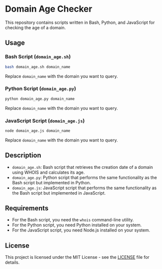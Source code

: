 # Domain Age Checker

This repository contains scripts written in Bash, Python, and JavaScript for checking the age of a domain.

## Usage

### Bash Script (`domain_age.sh`)

```bash
bash domain_age.sh domain_name
```

Replace `domain_name` with the domain you want to query.

### Python Script (`domain_age.py`)

```bash
python domain_age.py domain_name
```

Replace `domain_name` with the domain you want to query.

### JavaScript Script (`domain_age.js`)

```bash
node domain_age.js domain_name
```

Replace `domain_name` with the domain you want to query.

## Description

- `domain_age.sh`: Bash script that retrieves the creation date of a domain using WHOIS and calculates its age.
- `domain_age.py`: Python script that performs the same functionality as the Bash script but implemented in Python.
- `domain_age.js`: JavaScript script that performs the same functionality as the Bash script but implemented in JavaScript.

## Requirements

- For the Bash script, you need the `whois` command-line utility.
- For the Python script, you need Python installed on your system.
- For the JavaScript script, you need Node.js installed on your system.

## License

This project is licensed under the MIT License - see the [LICENSE](LICENSE) file for details.
```
